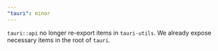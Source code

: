 ```yaml
---
"tauri": minor
---
```


`tauri::api` no longer re-export items in `tauri-utils`. We already expose necessary items in the root of `tauri`.

